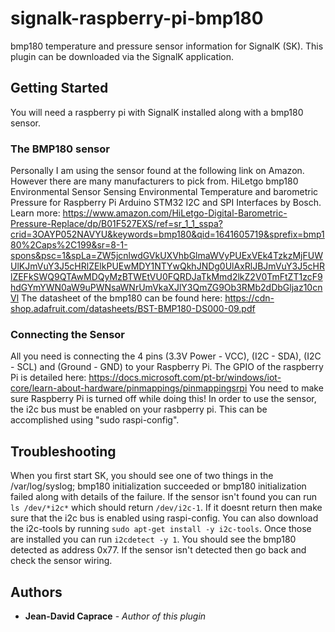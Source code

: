 # signalk-raspberry-pi-bmp180
bmp180 temperature and pressure sensor information for SignalK (SK).
This plugin can be downloaded via the SignalK application.

## Getting Started
You will need a raspberry pi with SignalK installed along with a bmp180 sensor.

### The BMP180 sensor
Personally I am using the sensor found at the following link on Amazon. However there are many manufacturers to pick from.
HiLetgo bmp180 Environmental Sensor Sensing Environmental Temperature and barometric Pressure for Raspberry Pi Arduino STM32 I2C and SPI Interfaces
by Bosch.
Learn more: https://www.amazon.com/HiLetgo-Digital-Barometric-Pressure-Replace/dp/B01F527EXS/ref=sr_1_1_sspa?crid=3OAYP052NAVYU&keywords=bmp180&qid=1641605719&sprefix=bmp180%2Caps%2C199&sr=8-1-spons&psc=1&spLa=ZW5jcnlwdGVkUXVhbGlmaWVyPUExVEk4TzkzMjFUWUlKJmVuY3J5cHRlZElkPUEwMDY1NTYwQkhJNDg0UlAxRlJBJmVuY3J5cHRlZEFkSWQ9QTAwMDQyMzBTWEtVU0FQRDJaTkMmd2lkZ2V0TmFtZT1zcF9hdGYmYWN0aW9uPWNsaWNrUmVkaXJlY3QmZG9Ob3RMb2dDbGljaz10cnVl
The datasheet of the bmp180 can be found here: https://cdn-shop.adafruit.com/datasheets/BST-BMP180-DS000-09.pdf

### Connecting the Sensor
All you need is connecting the 4 pins (3.3V Power - VCC), (I2C - SDA), (I2C - SCL) and (Ground - GND) to your Raspberry Pi.
The GPIO of the raspberry Pi is detailed here: https://docs.microsoft.com/pt-br/windows/iot-core/learn-about-hardware/pinmappings/pinmappingsrpi
You need to make sure Raspberry Pi is turned off while doing this!
In order to use the sensor, the i2c bus must be enabled on your rasbperry pi. This can be accomplished using "sudo raspi-config".

## Troubleshooting
When you first start SK, you should see one of two things in the /var/log/syslog; bmp180 initialization succeeded or bmp180 initialization failed along with details of the failure.
If the sensor isn't found you can run `ls /dev/*i2c*` which should return `/dev/i2c-1`. If it doesnt return then make sure that the i2c bus is enabled using raspi-config.
You can also download the i2c-tools by running `sudo apt-get install -y i2c-tools`. Once those are installed you can run `i2cdetect -y 1`. You should see the bmp180 detected as address 0x77. If the sensor isn't detected then go back and check the sensor wiring.

## Authors
* **Jean-David Caprace** - *Author of this plugin*
